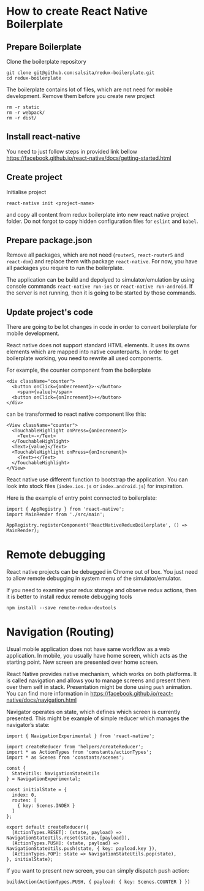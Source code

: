 
# How to create React Native Boilerplate


## Prepare Boilerplate 

Clone the boilerplate repository
```
git clone git@github.com:salsita/redux-boilerplate.git
cd redux-boilerplate
```

The boilerplate contains lot of files, which are not need for mobile development. Remove them before you create new project

```
rm -r static
rm -r webpack/
rm -r dist/
```


## Install react-native

You need to just follow steps in provided link bellow
https://facebook.github.io/react-native/docs/getting-started.html

## Create project 

Initialise project

```
react-native init <project-name>
```

and copy all content from redux boilerplate into new react native project folder. Do not forgot to copy hidden configuration files for `eslint` and `babel`.

## Prepare package.json

Remove all packages, which are not need (`router5`, `react-router5` and `react-dom`) and replace them with package `react-native`. For now, you have all packages you require to run the boilerplate.

The application can be build and depolyed to simulator/emulation by using console commands `react-native run-ios` or `react-native run-android`. If the server is not running, then it is going to be started by those commands.


## Update project's code

There are going to be lot changes in code in order to convert boilerplate for mobile development. 

React native does not support standard HTML elements. It uses its owns elements which are mapped into native counterparts. In order to get boilerplate working, you need to rewrite all used components.

For example, the counter component from the boilerplate

```
<div className="counter">
  <button onClick={onDecrement}>-</button>
    <span>{value}</span>
  <button onClick={onIncrement}>+</button>
</div>
```

can be transformed to react native component like this:

```
<View className="counter">
  <TouchableHighlight onPress={onDecrement}>
  	<Text>-</Text>
  </TouchableHighlight>
  <Text>{value}</Text>
  <TouchableHighlight onPress={onIncrement}>
  	<Text>+</Text>
  </TouchableHighlight>
</View>
```

React native use different function to bootstrap the application. You can look into stock files (`index.ios.js` or `index.android.js`) for inspiration.

Here is the example of entry point connected to boilerplate: 
```
import { AppRegistry } from 'react-native';
import MainRender from './src/main';

AppRegistry.registerComponent('ReactNativeReduxBoilerplate', () => MainRender);
```

# Remote debugging

React native projects can be debugged in Chrome out of box. You just need to allow remote debugging in system menu of the simulator/emulator. 

If you need to examine your redux storage and observe redux actions, then it is better to install redux remote debugging tools

```
npm install --save remote-redux-devtools
```



# Navigation (Routing)

Usual mobile application does not have same workflow as a web application. In mobile, you usually have home screen, which acts as the starting point. New screen are presented over home screen.

React Native provides native mechanism, which works on both platforms. It is called navigation and allows you to manage screens and present them over them self in stack. Presentation might be done using `push` animation. You can find more information in
https://facebook.github.io/react-native/docs/navigation.html

Navigator operates on state, which defines which screen is currently presented. This might be example of simple reducer which manages the navigator’s state:

```
import { NavigationExperimental } from 'react-native';

import createReducer from 'helpers/createReducer';
import * as ActionTypes from 'constants/actionTypes';
import * as Scenes from 'constants/scenes';

const {
  StateUtils: NavigationStateUtils
} = NavigationExperimental;

const initialState = {
  index: 0,
  routes: [
    { key: Scenes.INDEX }
  ]
};

export default createReducer({
  [ActionTypes.RESET]: (state, payload) => NavigationStateUtils.reset(state, [payload]),
  [ActionTypes.PUSH]: (state, payload) => NavigationStateUtils.push(state, { key: payload.key }),
  [ActionTypes.POP]: state => NavigationStateUtils.pop(state),
}, initialState);
```

If you want to present new screen, you can simply dispatch push action:

```
buildAction(ActionTypes.PUSH, { payload: { key: Scenes.COUNTER } })
```



